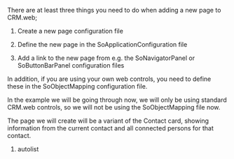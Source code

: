 <properties date="2016-06-24"
SortOrder="49"
/>

There are at least three things you need to do when adding a new page to CRM.web;



 

1. Create a new page configuration file

2. Define the new page in the SoApplicationConfiguration file

3. Add a link to the new page from e.g. the SoNavigatorPanel or SoButtonBarPanel configuration files



 

In addition, if you are using your own web controls, you need to define these in the SoObjectMapping configuration file.



 

In the example we will be going through now, we will only be using standard CRM.web controls, so we will not be using the SoObjectMapping file now.



 

The page we will create will be a variant of the Contact card, showing information from the current contact and all connected persons for that contact.



 

1. autolist
